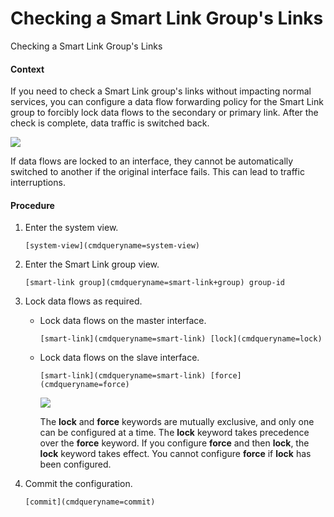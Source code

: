 Checking a Smart Link Group's Links
===================================

Checking a Smart Link Group's Links

#### Context

If you need to check a Smart Link group's links without impacting normal services, you can configure a data flow forwarding policy for the Smart Link group to forcibly lock data flows to the secondary or primary link. After the check is complete, data traffic is switched back.

![](public_sys-resources/note_3.0-en-us.png) 

If data flows are locked to an interface, they cannot be automatically switched to another if the original interface fails. This can lead to traffic interruptions.



#### Procedure

1. Enter the system view.
   
   
   ```
   [system-view](cmdqueryname=system-view)
   ```
2. Enter the Smart Link group view.
   
   
   ```
   [smart-link group](cmdqueryname=smart-link+group) group-id
   ```
3. Lock data flows as required.
   
   
   * Lock data flows on the master interface.
     
     ```
     [smart-link](cmdqueryname=smart-link) [lock](cmdqueryname=lock)
     ```
   * Lock data flows on the slave interface.
     
     ```
     [smart-link](cmdqueryname=smart-link) [force](cmdqueryname=force)
     ```
     ![](public_sys-resources/note_3.0-en-us.png) 
     
     The **lock** and **force** keywords are mutually exclusive, and only one can be configured at a time. The **lock** keyword takes precedence over the **force** keyword. If you configure **force** and then **lock**, the **lock** keyword takes effect. You cannot configure **force** if **lock** has been configured.
4. Commit the configuration.
   
   
   ```
   [commit](cmdqueryname=commit)
   ```